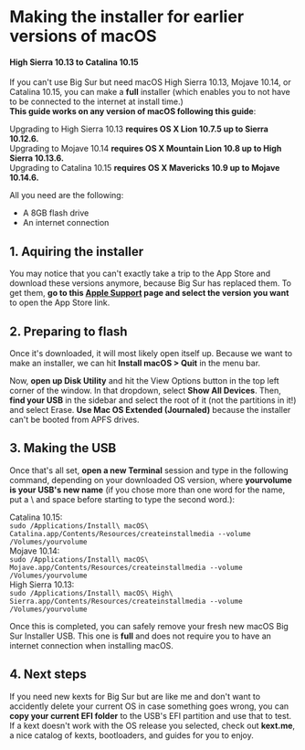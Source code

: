# Making the installer for earlier versions of macOS
#### High Sierra 10.13 to Catalina 10.15

If you can't use Big Sur but need macOS High Sierra 10.13, Mojave 10.14, or Catalina 10.15, you can make a **full** installer (which enables you to not have to be connected to the internet at install time.)  
**This guide works on any version of macOS following this guide**:

Upgrading to High Sierra 10.13 **requires OS X Lion 10.7.5 up to Sierra 10.12.6.**   
Upgrading to Mojave 10.14 **requires OS X Mountain Lion 10.8 up to High Sierra 10.13.6.**  
Upgrading to Catalina 10.15 **requires OS X Mavericks 10.9 up to Mojave 10.14.6.**  

All you need are the following:

* A 8GB flash drive
* An internet connection

## 1. Aquiring the installer

You may notice that you can't exactly take a trip to the App Store and download these versions anymore, because Big Sur has replaced them. To get them, **go to this <a href="https://support.apple.com/en-us/HT211683">Apple Support</a> page and select the version you want** to open the App Store link.

## 2. Preparing to flash


Once it's downloaded, it will most likely open itself up. Because we want to make an installer, we can hit **Install macOS > Quit** in the menu bar.

Now, **open up Disk Utility** and hit the View Options button in the top left corner of the window. In that dropdown, select **Show All Devices**. Then, **find your USB** in the sidebar and select the root of it (not the partitions in it!) and select Erase. **Use Mac OS Extended (Journaled)** because the installer can't be booted from APFS drives.


## 3. Making the USB


Once that's all set, **open a new Terminal** session and type in the following command, depending on your downloaded OS version, where **yourvolume is your USB's new name** (if you chose more than one word for the name, put a \ and space before starting to type the second word.):

Catalina 10.15:  
`sudo /Applications/Install\ macOS\ Catalina.app/Contents/Resources/createinstallmedia --volume /Volumes/yourvolume`  
Mojave 10.14:  
`sudo /Applications/Install\ macOS\ Mojave.app/Contents/Resources/createinstallmedia --volume /Volumes/yourvolume`  
High Sierra 10.13:  
`sudo /Applications/Install\ macOS\ High\ Sierra.app/Contents/Resources/createinstallmedia --volume /Volumes/yourvolume`  

Once this is completed, you can safely remove your fresh new macOS Big Sur Installer USB. This one is **full** and does not require you to have an internet connection when installing macOS.


## 4. Next steps

If you need new kexts for Big Sur but are like me and don't want to accidently delete your current OS in case something goes wrong, you can **copy your current EFI folder** to the USB's EFI partition and use that to test. If a kext doesn't work with the OS release you selected, check out **kext.me**, a nice catalog of kexts, bootloaders, and guides for you to enjoy.
